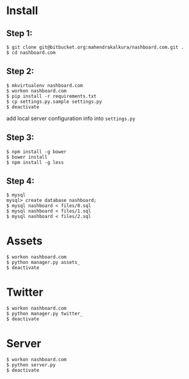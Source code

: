 Install
=======

Step 1:
-------

```
$ git clone git@bitbucket.org:mahendrakalkura/nashboard.com.git .
$ cd nashboard.com
```

Step 2:
-------

```
$ mkvirtualenv nashboard.com
$ workon nashboard.com
$ pip install -r requirements.txt
$ cp settings.py.sample settings.py
$ deactivate
```
add local server configuration info into `settings.py`

Step 3:
-------

```
$ npm install -g bower
$ bower install
$ npm install -g less
```

Step 4:
-------

```
$ mysql
mysql> create database nashboard;
$ mysql nashboard < files/0.sql
$ mysql nashboard < files/1.sql
$ mysql nashboard < files/2.sql
```

Assets
======

```
$ workon nashboard.com
$ python manager.py assets_
$ deactivate
```

Twitter
=======

```
$ workon nashboard.com
$ python manager.py twitter_
$ deactivate
```

Server
======

```
$ workon nashboard.com
$ python server.py
$ deactivate
```
